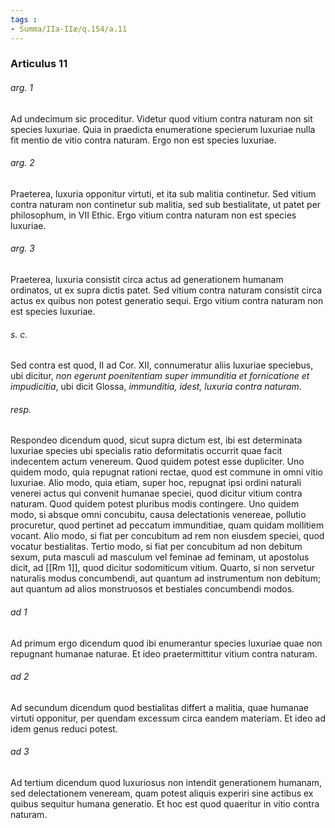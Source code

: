 ```yaml
---
tags : 
- Summa/IIa-IIæ/q.154/a.11
---
```


### Articulus 11

###### arg. 1
Ad undecimum sic proceditur. Videtur quod vitium contra naturam non sit species luxuriae. Quia in praedicta enumeratione specierum luxuriae nulla fit mentio de vitio contra naturam. Ergo non est species luxuriae.

###### arg. 2
Praeterea, luxuria opponitur virtuti, et ita sub malitia continetur. Sed vitium contra naturam non continetur sub malitia, sed sub bestialitate, ut patet per philosophum, in VII Ethic. Ergo vitium contra naturam non est species luxuriae.

###### arg. 3
Praeterea, luxuria consistit circa actus ad generationem humanam ordinatos, ut ex supra dictis patet. Sed vitium contra naturam consistit circa actus ex quibus non potest generatio sequi. Ergo vitium contra naturam non est species luxuriae.

###### s. c.
Sed contra est quod, II ad Cor. XII, connumeratur aliis luxuriae speciebus, ubi dicitur, *non egerunt poenitentiam super immunditia et fornicatione et impudicitia*, ubi dicit Glossa, *immunditia, idest, luxuria contra naturam*.

###### resp.
Respondeo dicendum quod, sicut supra dictum est, ibi est determinata luxuriae species ubi specialis ratio deformitatis occurrit quae facit indecentem actum venereum. Quod quidem potest esse dupliciter. Uno quidem modo, quia repugnat rationi rectae, quod est commune in omni vitio luxuriae. Alio modo, quia etiam, super hoc, repugnat ipsi ordini naturali venerei actus qui convenit humanae speciei, quod dicitur vitium contra naturam. Quod quidem potest pluribus modis contingere. Uno quidem modo, si absque omni concubitu, causa delectationis venereae, pollutio procuretur, quod pertinet ad peccatum immunditiae, quam quidam mollitiem vocant. Alio modo, si fiat per concubitum ad rem non eiusdem speciei, quod vocatur bestialitas. Tertio modo, si fiat per concubitum ad non debitum sexum, puta masculi ad masculum vel feminae ad feminam, ut apostolus dicit, ad [[Rm 1]], quod dicitur sodomiticum vitium. Quarto, si non servetur naturalis modus concumbendi, aut quantum ad instrumentum non debitum; aut quantum ad alios monstruosos et bestiales concumbendi modos.

###### ad 1
Ad primum ergo dicendum quod ibi enumerantur species luxuriae quae non repugnant humanae naturae. Et ideo praetermittitur vitium contra naturam.

###### ad 2
Ad secundum dicendum quod bestialitas differt a malitia, quae humanae virtuti opponitur, per quendam excessum circa eandem materiam. Et ideo ad idem genus reduci potest.

###### ad 3
Ad tertium dicendum quod luxuriosus non intendit generationem humanam, sed delectationem veneream, quam potest aliquis experiri sine actibus ex quibus sequitur humana generatio. Et hoc est quod quaeritur in vitio contra naturam.

